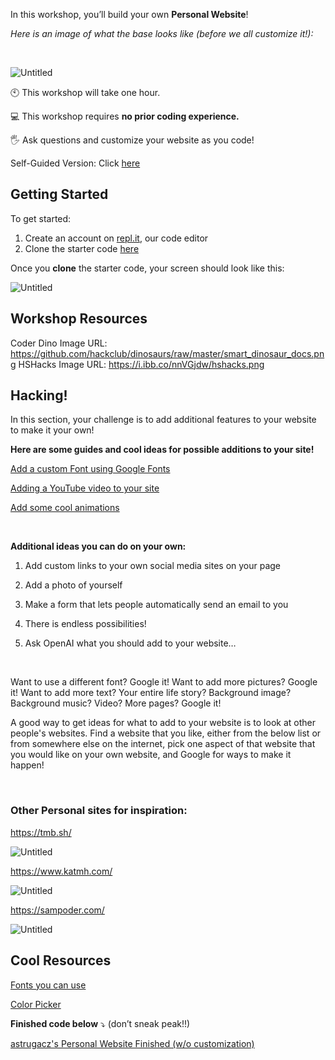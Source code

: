 In this workshop, you’ll build your own **Personal Website**!

_Here is an image of what the base looks like (before we all customize it!):_

<br/>


![Untitled](https://i.ibb.co/nQ5qMp9/Untitled.png)

🕙 This workshop will take one hour.

💻 This workshop requires **no prior coding experience.**

🖐️ Ask questions and customize your website as you code!


Self-Guided Version: Click [here](http://localhost:3000/workshops/personal_website)

## Getting Started

To get started:

1) Create an account on <a href="https://repl.it" target="_blank">repl.it</a>, our code editor
2) Clone the starter code <a href="https://repl.it/languages/html" target="_blank">here</a>


Once you **clone** the starter code, your screen should look like this:

![Untitled](https://i.ibb.co/8rbgQdN/Untitled-1.png)

## Workshop Resources
Coder Dino Image URL: https://github.com/hackclub/dinosaurs/raw/master/smart_dinosaur_docs.png
HSHacks Image URL: https://i.ibb.co/nnVGjdw/hshacks.png

## Hacking!

In this section, your challenge is to add additional features to your website to make it your own!

**Here are some guides and cool ideas for possible additions to your site!**

<a href="https://workable-clove-91e.notion.site/Add-a-custom-Font-using-Google-Fonts-87b614139ea7486b907b5ab666a027f2" target="_blank">Add a custom Font using Google Fonts</a>

<a href="https://workable-clove-91e.notion.site/Adding-a-YouTube-video-to-your-site-6cd91e0af6984e19b68916fd8b040ecf" target="_blank">Adding a YouTube video to your site</a>

<a href="https://workable-clove-91e.notion.site/Add-some-cool-animations-aa7aa444d0b34994b0a056851042eade" target="_blank">Add some cool animations</a>

&nbsp;

**Additional ideas you can do on your own:**

1. Add custom links to your own social media sites on your page

2. Add a photo of yourself

3. Make a form that lets people automatically send an email to you

4. There is endless possibilities!

5. Ask OpenAI what you should add to your website…

&nbsp;

Want to use a different font? Google it! Want to add more pictures? Google it! Want to add more text? Your entire life story? Background image? Background music? Video? More pages? Google it!

A good way to get ideas for what to add to your website is to look at other people's websites. Find a website that you like, either from the below list or from somewhere else on the internet, pick one aspect of that website that you would like on your own website, and Google for ways to make it happen!

&nbsp;

### Other Personal sites for inspiration:

<a href="https://tmb.sh" target="_blank" >https://tmb.sh/</a>

![Untitled](https://i.ibb.co/rs7QnFg/Untitled-2.png)

<a href="https://www.katmh.com" target="_blank">https://www.katmh.com/</a>

![Untitled](https://i.ibb.co/jZWKkms/Untitled-3.png)

<a target="_blank" href="https://sampoder.com">https://sampoder.com/</a>

![Untitled](https://i.ibb.co/LPgKbCz/Untitled-4.png)

## Cool Resources

[Fonts you can use](https://www.w3.org/Style/Examples/007/fonts.en.html)

[Color Picker](https://www.google.com/search?q=color+picker&oq=color+picker&ie=UTF-8)

**Finished code below** ⤵️ (don’t sneak peak!!)

[astrugacz's Personal Website Finished (w/o customization)](https://replit.com/@AlexStrugacz1/astrugaczs-Personal-Website-Finished-witho-customization?v=1)

&nbsp;
&nbsp;
&nbsp;
